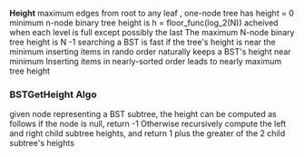 **Height**
	maximum edges from root to any leaf , one-node tree has height = 0
minimum n-node binary tree height is h = floor_func(log_2(N))
acheived when each level is full except possibly the last
The maximum N-node binary tree height is N -1 
searching a BST is fast if the tree's height is near the minimum 
inserting items in rando order naturally keeps a BST's height near minimum
Inserting items in nearly-sorted order leads to nearly maximum tree height 

### BSTGetHeight Algo
given node representing a BST subtree, the height can be computed as follows
if the node is null, return -1
Otherwise recursively compute the left and right child subtree heights, and return 1 plus the greater of the 2 child subtree's heights

